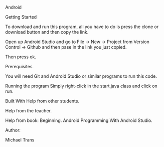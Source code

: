 Android

Getting Started

To download and run this program, all you have to do is press the clone or download button and then copy the link.

Open up Android Studio and go to File -> New -> Project from Version Control -> Github and then pase in the link you just copied.

Then press ok.

Prerequisites

You will need Git and Android Studio or similar programs to run this code.

Running the program Simply right-click in the start.java class and click on run.

Built With Help from other students.

Help from the teacher.

Help from book: Beginning. Android Programming With Android Studio.

Author:

Michael Trans

